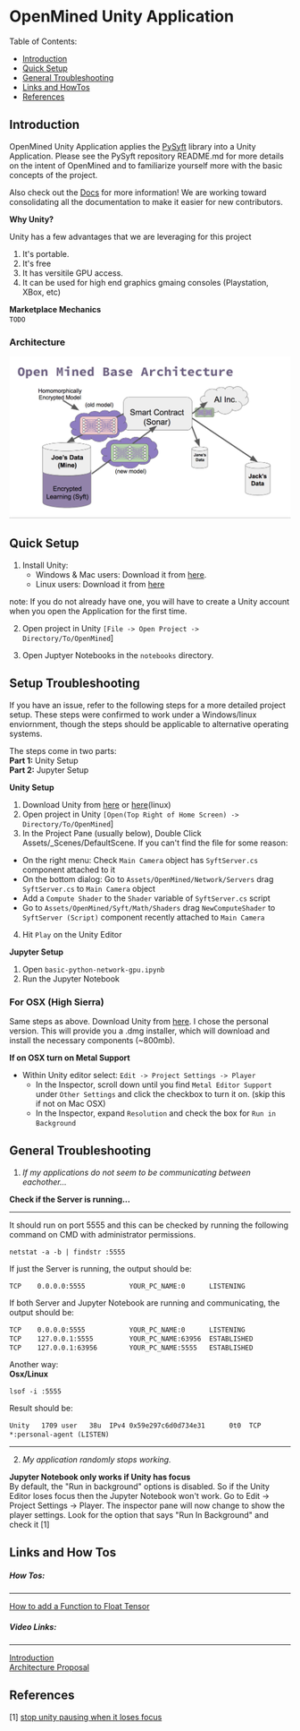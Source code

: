 OpenMined Unity Application
=============================================
Table of Contents:   

 * [Introduction](#introduction)
 * [Quick Setup](#quick-setup)
 * [General Troubleshooting](#general-troubleshooting)
 * [Links and HowTos](#links-and-how-tos)
 * [References](#references)

## Introduction

OpenMined Unity Application applies the [PySyft](https://github.com/OpenMined/PySyft) library into a Unity Application. Please see the PySyft repository README.md for more details on the intent of OpenMined and to familiarize yourself more with the basic concepts of the project.

Also check out the [Docs](https://github.com/OpenMined/Docs) for more information! We are working toward consolidating all the documentation to make it easier for new contributors. 

**Why Unity?**

Unity has a few advantages that we are leveraging for this project

1. It's portable. 
2. It's free
3. It has versitile GPU access.  
4. It can be used for high end graphics gmaing consoles (Playstation, XBox, etc)

**Marketplace Mechanics**  
`TODO` 

### Architecture

![Open Mined Architecture](images/architecture.png)

## Quick Setup

1. Install Unity:
    - Windows & Mac users: Download it from [here](https://store.unity.com/). 
    - Linux users: Download it from [here](http://beta.unity3d.com/download/ee86734cf592/public_download.html)

note: If you do not already have one, you will have to create a Unity account when you open the Application for the first time.

2. Open project in Unity `[File -> Open Project -> Directory/To/OpenMined`]

3. Open Juptyer Notebooks in the `notebooks` directory.  

## Setup Troubleshooting 

If you have an issue, refer to the following steps for a more detailed project setup. These steps were confirmed to work under a Windows/linux enviornment, though the steps should be applicable to alternative operating systems. 

The steps come in two parts:   
**Part 1:** Unity Setup   
**Part 2:** Jupyter Setup

**Unity Setup**  

1. Download Unity from [here](https://store.unity.com/) or [here](http://beta.unity3d.com/download/ee86734cf592/public_download.html)(linux)  
  2. Open project in Unity `[Open(Top Right of Home Screen) -> Directory/To/OpenMined`]
2. In the Project Pane (usually below), Double Click Assets/_Scenes/DefaultScene. If you can't find the file for some reason:
- On the right menu: Check `Main Camera` object has `SyftServer.cs` component attached to it
- On the bottom dialog: Go to `Assets/OpenMined/Network/Servers` drag `SyftServer.cs` to `Main Camera` object
- Add a `Compute Shader` to the `Shader` variable of `SyftServer.cs` script
- Go to `Assets/OpenMined/Syft/Math/Shaders` drag `NewComputeShader` to `SyftServer (Script)` component recently attached to `Main Camera`
4. Hit `Play` on the Unity Editor

**Jupyter Setup**

1. Open `basic-python-network-gpu.ipynb` 
2. Run the Jupyter Notebook

### For OSX (High Sierra)

Same steps as above. Download Unity from [here](https://store.unity.com/). I chose the personal version. This will provide you a .dmg installer, which will download and install the necessary components (~800mb). 

**If on OSX turn on Metal Support**  

- Within Unity editor select: `Edit -> Project Settings -> Player`
    - In the Inspector, scroll down until you find `Metal Editor Support` under `Other Settings` and click the checkbox to turn it on. (skip this if not on Mac OSX)
    - In the Inspector, expand `Resolution` and check the box for `Run in Background`

## General Troubleshooting

1) *If my applications do not seem to be communicating between eachother...*

**Check if the Server is running...**
___
It should run on port 5555 and this can be checked by running the following command on CMD with administrator permissions.  
```
netstat -a -b | findstr :5555  
```
If just the Server is running, the output should be:  
```
TCP    0.0.0.0:5555           YOUR_PC_NAME:0      LISTENING
```
If both Server and Jupyter Notebook are running and communicating, the output should be:  

```
TCP    0.0.0.0:5555           YOUR_PC_NAME:0      LISTENING
TCP    127.0.0.1:5555         YOUR_PC_NAME:63956  ESTABLISHED
TCP    127.0.0.1:63956        YOUR_PC_NAME:5555   ESTABLISHED
```
Another way:   
**Osx/Linux**  

```  
lsof -i :5555
```
Result should be:   

```  
Unity   1709 user   38u  IPv4 0x59e297c6d0d734e31      0t0  TCP *:personal-agent (LISTEN)
```
---

2) *My application randomly stops working.*   

**Jupyter Notebook only works if Unity has focus**  
	By default, the "Run in background" options is disabled. So if the Unity Editor loses focus then the Jupyter Notebook won't work.
Go to Edit -> Project Settings -> Player. The inspector pane will now change to show the player settings. Look for the option that says "Run In Background" and check it [1]


## Links and How Tos

##### How Tos:
---
[How to add a Function to Float Tensor](https://docs.google.com/document/d/1WRd7gGLFN0Awtf86AICYIHtg3gfFWLBa5wYTthsB3i0/edit?usp=sharing)

##### Video Links:
---
[Introduction](https://www.youtube.com/watch?v=sXFmKquiVnk)  
[Architecture Proposal](https://www.youtube.com/watch?v=47enlQQcMQc)  

## References

[1] [stop unity pausing when it loses focus](https://answers.unity.com/questions/42509/stop-unity-pausing-when-it-loses-focus.html)

